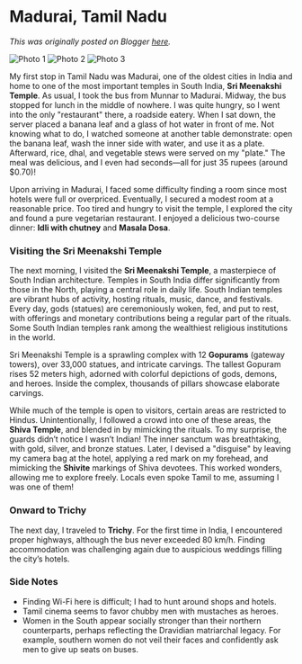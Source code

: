 # Madurai, Tamil Nadu

*This was originally posted on Blogger [here](https://photopensieve.blogspot.com/2012/02/madurai-tamil-nadu.html).*

![Photo 1](https://blogger.googleusercontent.com/img/b/R29vZ2xl/AVvXsEgkMB5GIp6mTBOCXYrki9YQUQucQ5QThH3dVQy35vmfQdY07Y28sQmxiOpOAOTeog0HcTRP0Um6fGXPZkXJvxCAAc7XIETj9SqG8cIjFmNHy1_viGSXNzA3qClGcriPOPnFKkKDxvhdPXJf/s1600/photo+1-726068.JPG)
![Photo 2](https://blogger.googleusercontent.com/img/b/R29vZ2xl/AVvXsEgLMHWM2GnhOUmkmq4WwmFhzZrYf3veXP4iWzF1NaaKxTZ1XIdGTP0i2Fy5yGn2AuUgOs90p6w6Dn6NbmoHayXa8bbt272seHS5Bp_vCz1Wa7mH_SLUzmrm9QAmm_3_n3tzwnRt0mFylKGp/s1600/photo+2-727357.JPG)
![Photo 3](https://blogger.googleusercontent.com/img/b/R29vZ2xl/AVvXsEg2qUTY9NAeVOObC_PQYsoWyUi4yWT6gmeXUme3JGpDmeibU3j1mzkeq8aKZFXEhnp15IcBCOvGNMTkRRpHb8yRxvc9jYIsHjKkvXVi7tnEzVpemjSJmiOeku5QFWs-3I4FIJApBUWhTNN8/s1600/photo+3-728282.JPG)

My first stop in Tamil Nadu was Madurai, one of the oldest cities in India and home to one of the most important temples in South India, **Sri Meenakshi Temple**. As usual, I took the bus from Munnar to Madurai. Midway, the bus stopped for lunch in the middle of nowhere. I was quite hungry, so I went into the only "restaurant" there, a roadside eatery. When I sat down, the server placed a banana leaf and a glass of hot water in front of me. Not knowing what to do, I watched someone at another table demonstrate: open the banana leaf, wash the inner side with water, and use it as a plate. Afterward, rice, dhal, and vegetable stews were served on my "plate." The meal was delicious, and I even had seconds—all for just 35 rupees (around $0.70)!

Upon arriving in Madurai, I faced some difficulty finding a room since most hotels were full or overpriced. Eventually, I secured a modest room at a reasonable price. Too tired and hungry to visit the temple, I explored the city and found a pure vegetarian restaurant. I enjoyed a delicious two-course dinner: **Idli with chutney** and **Masala Dosa**.

### Visiting the Sri Meenakshi Temple

The next morning, I visited the **Sri Meenakshi Temple**, a masterpiece of South Indian architecture. Temples in South India differ significantly from those in the North, playing a central role in daily life. South Indian temples are vibrant hubs of activity, hosting rituals, music, dance, and festivals. Every day, gods (statues) are ceremoniously woken, fed, and put to rest, with offerings and monetary contributions being a regular part of the rituals. Some South Indian temples rank among the wealthiest religious institutions in the world.

Sri Meenakshi Temple is a sprawling complex with 12 **Gopurams** (gateway towers), over 33,000 statues, and intricate carvings. The tallest Gopuram rises 52 meters high, adorned with colorful depictions of gods, demons, and heroes. Inside the complex, thousands of pillars showcase elaborate carvings.

While much of the temple is open to visitors, certain areas are restricted to Hindus. Unintentionally, I followed a crowd into one of these areas, the **Shiva Temple**, and blended in by mimicking the rituals. To my surprise, the guards didn’t notice I wasn’t Indian! The inner sanctum was breathtaking, with gold, silver, and bronze statues. Later, I devised a "disguise" by leaving my camera bag at the hotel, applying a red mark on my forehead, and mimicking the **Shivite** markings of Shiva devotees. This worked wonders, allowing me to explore freely. Locals even spoke Tamil to me, assuming I was one of them!

### Onward to Trichy

The next day, I traveled to **Trichy**. For the first time in India, I encountered proper highways, although the bus never exceeded 80 km/h. Finding accommodation was challenging again due to auspicious weddings filling the city’s hotels.

### Side Notes

- Finding Wi-Fi here is difficult; I had to hunt around shops and hotels.
- Tamil cinema seems to favor chubby men with mustaches as heroes.
- Women in the South appear socially stronger than their northern counterparts, perhaps reflecting the Dravidian matriarchal legacy. For example, southern women do not veil their faces and confidently ask men to give up seats on buses.